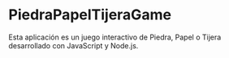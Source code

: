 # PiedraPapelTijeraGame
Esta aplicación es un juego interactivo de Piedra, Papel o Tijera desarrollado con JavaScript y Node.js.
